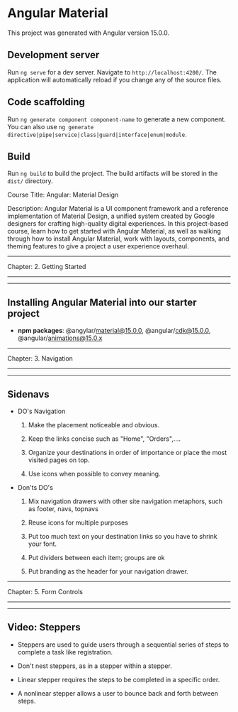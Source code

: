 # Angular Material

This project was generated with Angular version 15.0.0.

## Development server

Run `ng serve` for a dev server. Navigate to `http://localhost:4200/`. The application will automatically reload if you change any of the source files.

## Code scaffolding

Run `ng generate component component-name` to generate a new component. You can also use `ng generate directive|pipe|service|class|guard|interface|enum|module`.

## Build

Run `ng build` to build the project. The build artifacts will be stored in the `dist/` directory.

Course Title: Angular: Material Design

Description: Angular Material is a UI component framework and a reference implementation of Material Design, a unified system created by Google designers for crafting high-quality digital experiences. In this project-based course, learn how to get started with Angular Material, as well as walking through how to install Angular Material, work with layouts, components, and theming features to give a project a user experience overhaul.


***********************************************
Chapter: 2. Getting Started
***********************************************


-----------------------------------------------
Installing Angular Material into our starter project
-----------------------------------------------            
- **npm packages**: @angylar/material@15.0.0, @angular/cdk@15.0.0, @angular/animations@15.0.x 


***********************************************
Chapter: 3. Navigation
***********************************************


-----------------------------------------------
Sidenavs
-----------------------------------------------                 

* DO's Navigation                

    1. Make the placement noticeable and obvious. 

    2. Keep the links concise such as "Home", "Orders",.... 

    3. Organize your destinations in order of importance or place the most visited pages on top. 

    4. Use icons when possible to convey meaning. 

* Don'ts DO's                  

    1. Mix navigation drawers with other site navigation metaphors, such as footer, navs, topnavs 

    2. Reuse icons for multiple purposes 

    3. Put too much text on your destination links so you have to shrink your font. 

    4. Put dividers between each item; groups are ok 

    5. Put branding as the header for your navigation drawer. 


***********************************************
Chapter: 5. Form Controls
***********************************************


-----------------------------------------------
Video: Steppers
-----------------------------------------------
                   

- Steppers are used to guide users through a sequential series of steps to complete a task like registration. 

- Don't nest steppers, as in a stepper within a stepper. 

- Linear stepper requires the steps to be completed in a specific order. 

- A nonlinear stepper allows a user to bounce back and forth between steps. 
